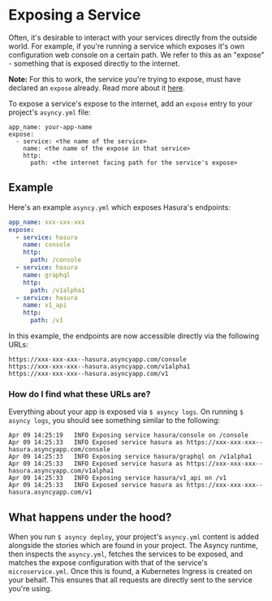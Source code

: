# Exposing a Service

Often, it's desirable to interact with your services directly from the
outside world. For example, if you're running a service which exposes
it's own configuration web console on a certain path. We refer to this as
an "expose" - something that is exposed directly to the internet.

**Note:** For this to work, the service you're trying to expose, must have
declared an `expose` already. Read more about it [here](https://microservice.guide/schema/expose).

To expose a service's expose to the internet, add an `expose` entry to your
project's `asyncy.yml` file:

```yaml{2,3,4,5,6}
app_name: your-app-name
expose:
  - service: <the name of the service>
    name: <the name of the expose in that service>
    http:
      path: <the internet facing path for the service's expose>
```

## Example
Here's an example `asyncy.yml` which exposes Hasura's endpoints:
```yaml
app_name: xxx-xxx-xxx
expose:
  - service: hasura
    name: console
    http:
      path: /console
  - service: hasura
    name: graphql
    http:
      path: /v1alpha1
  - service: hasura
    name: v1_api
    http:
      path: /v1
```
In this example, the endpoints are now accessible directly via the following URLs:
```
https://xxx-xxx-xxx--hasura.asyncyapp.com/console
https://xxx-xxx-xxx--hasura.asyncyapp.com/v1alpha1
https://xxx-xxx-xxx--hasura.asyncyapp.com/v1
```
### How do I find what these URLs are?
Everything about your app is exposed via `$ asyncy logs`. On running `$ asyncy logs`,
you should see something similar to the following:
```
Apr 09 14:25:19   INFO Exposing service hasura/console on /console
Apr 09 14:25:33   INFO Exposed service hasura as https://xxx-xxx-xxx--hasura.asyncyapp.com/console
Apr 09 14:25:33   INFO Exposing service hasura/graphql on /v1alpha1
Apr 09 14:25:33   INFO Exposed service hasura as https://xxx-xxx-xxx--hasura.asyncyapp.com/v1alpha1
Apr 09 14:25:33   INFO Exposing service hasura/v1_api on /v1
Apr 09 14:25:33   INFO Exposed service hasura as https://xxx-xxx-xxx--hasura.asyncyapp.com/v1
```
 
## What happens under the hood?
When you run `$ asyncy deploy`, your project's `asyncy.yml` content is added alongside the
stories which are found in your project. The Asyncy runtime, then inspects the `asyncy.yml`,
fetches the services to be exposed, and matches the expose configuration with that of the 
service's `microservice.yml`. Once this is found, a Kubernetes Ingress is created on your
behalf. This ensures that all requests are directly sent to the service you're using.
   
